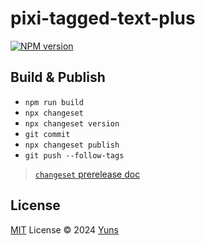 # pixi-tagged-text-plus

[![NPM version](https://img.shields.io/npm/v/pixi-tagged-text-plus?color=a1b858&label=)](https://www.npmjs.com/package/pixi-tagged-text-plus)

## Build & Publish

- `npm run build`
- `npx changeset`
- `npx changeset version`
- `git commit`
- `npx changeset publish`
- `git push --follow-tags`

> [`changeset` prerelease doc](https://github.com/changesets/changesets/blob/main/docs/prereleases.md)

## License

[MIT](./LICENSE) License © 2024 [Yuns](https://github.com/yunsii)
